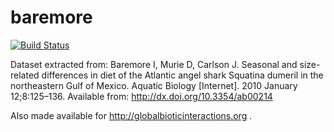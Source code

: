 # baremore
[![Build Status](https://travis-ci.org/GoMexSI/baremore.svg?branch=master)](https://travis-ci.org/GoMexSI/baremore)

Dataset extracted from: Baremore I, Murie D, Carlson J. Seasonal and size-related differences in diet of the Atlantic angel shark Squatina dumeril in the northeastern Gulf of Mexico. Aquatic Biology [Internet]. 2010 January 12;8:125–136. Available from: http://dx.doi.org/10.3354/ab00214

Also made available for http://globalbioticinteractions.org .

